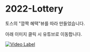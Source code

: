 # 2022-Lottery

토스의 "깜짝 혜택"뷰를 따라 만들었습니다.

아래 이미지 클릭 시 유튜브로 이동합니다.

[![Video Label](https://i.ytimg.com/vi/hLgWwgLuoss/hq720_2.jpg?sqp=-oaymwEdCNQCENAFSFXyq4qpAw8IARUAAIhCcAHAAQbQAQE=&rs=AOn4CLCvkaHXXWes4NDpZ9Z-dGLRZ6Mh0A)](https://youtube.com/shorts/hLgWwgLuoss?feature=share)
